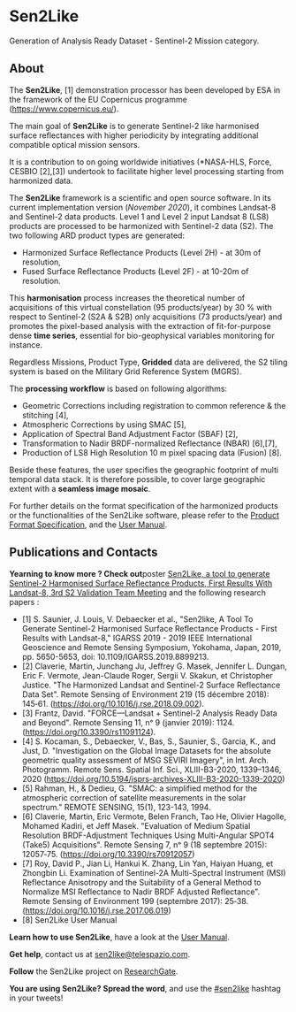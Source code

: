 # Sen2Like
Generation of Analysis Ready Dataset - Sentinel-2 Mission category.
   
## About

The __Sen2Like__, [1] demonstration processor has been developed by ESA in the framework of the EU Copernicus programme (https://www.copernicus.eu/).

The main goal of __Sen2Like__ is to generate Sentinel-2 like harmonised surface reflectances with higher periodicity by integrating additional compatible optical mission sensors.

It is a contribution to on going worldwide initiatives (*NASA-HLS, Force, CESBIO [2],[3]) undertook to facilitate higher level processing starting from harmonized data. 

The __Sen2Like__ framework is a scientific and open source software. In its current implementation version (*November 2020*), it combines Landsat-8 and Sentinel-2 data products. 
Level 1 and Level 2 input Landsat 8 (LS8) products are processed to be harmonized with Sentinel-2 data (S2).
The two following ARD product types are generated: 
* Harmonized Surface Reflectance Products (Level 2H) - at 30m of resolution,
* Fused Surface Reflectance Products (Level 2F) - at 10-20m of resolution. 

This __harmonisation__ process increases the theoretical number of acquisitions of this virtual constellation (95 
 products/year) by 30 % with respect to Sentinel-2 (S2A & S2B) only acquisitions (73 products/year) and promotes 
 the pixel-based analysis with the extraction of fit-for-purpose dense __time series__, essential 
 for bio-geophysical variables monitoring for instance.

Regardless Missions, Product Type, __Gridded__ data are delivered, the S2 tiling system is based on
the Military Grid Reference System (MGRS).

The __processing workflow__ is based on following algorithms:
*	Geometric Corrections including registration to common reference & the stitching [4],
*	Atmospheric Corrections by using SMAC [5],
*	Application of Spectral Band Adjustment Factor (SBAF) [2],
*	Transformation to Nadir BRDF-normalized Reflectance (NBAR) [6],[7],
*	Production of LS8 High Resolution 10 m pixel spacing data (Fusion) [8].
 
Beside these features, the user specifies the geographic footprint of multi temporal data stack.
It is therefore possible, to cover large geographic extent with a __seamless image mosaic__.  


For further details on the format specification of the harmonized products or the functionalities of the Sen2Like software, please 
refer to the [Product Format Specification](https://github.com/senbox-org/sen2like/blob/master/sen2like/docs/source/S2-PDGS-MPC-L2HF-PFS-v1.0.pdf), and the [User Manual](https://github.com/senbox-org/sen2like/blob/master/sen2like/docs/source/S2-SEN2LIKE-UM-V1.2_OUT.pdf).

## Publications and Contacts
**Yearning to know more ? Check out**poster [Sen2Like, a tool to generate Sentinel-2 Harmonised Surface Reflectance Products, First Results With Landsat-8, 3rd S2 Validation Team Meeting](https://www.researchgate.net/publication/332428332_Sen2like_a_Tool_to_Generate_Sentinel-2_Harmonised_Surface_Reflectance_Products_-_First_Results_With_Landsat-8)
 and the following research papers :
 + [1] S. Saunier, J. Louis, V. Debaecker et al., "Sen2like, A Tool To Generate Sentinel-2 Harmonised Surface Reflectance Products - First Results with Landsat-8," IGARSS 2019 - 2019 IEEE International Geoscience and Remote Sensing Symposium, Yokohama, Japan, 2019, pp. 5650-5653, doi: 10.1109/IGARSS.2019.8899213.
 + [2] Claverie, Martin, Junchang Ju, Jeffrey G. Masek, Jennifer L. Dungan, Eric F. Vermote, Jean-Claude Roger, Sergii V. Skakun, et Christopher Justice. "The Harmonized Landsat and Sentinel-2 Surface Reflectance Data Set". Remote Sensing of Environment 219 (15 décembre 2018): 145‑61. (https://doi.org/10.1016/j.rse.2018.09.002).
 + [3] Frantz, David. "FORCE—Landsat + Sentinel-2 Analysis Ready Data and Beyond". Remote Sensing 11, nᵒ 9 (janvier 2019): 1124. (https://doi.org/10.3390/rs11091124).
 + [4] S. Kocaman, S., Debaecker, V., Bas, S., Saunier, S., Garcia, K., and Just, D. "Investigation on the Global Image Datasets for the absolute geometric quality assessment of MSG SEVIRI Imagery", in Int. Arch. Photogramm. Remote Sens. Spatial Inf. Sci., XLIII-B3-2020, 1339–1346, 2020 (https://doi.org/10.5194/isprs-archives-XLIII-B3-2020-1339-2020) 
 + [5] Rahman, H., & Dedieu, G. "SMAC: a simplified method for the atmospheric correction of satellite measurements in the solar spectrum." REMOTE SENSING, 15(1), 123-143, 1994.
 + [6] Claverie, Martin, Eric Vermote, Belen Franch, Tao He, Olivier Hagolle, Mohamed Kadiri, et Jeff Masek. "Evaluation of Medium Spatial Resolution BRDF-Adjustment Techniques Using Multi-Angular SPOT4 (Take5) Acquisitions". Remote Sensing 7, nᵒ 9 (18 septembre 2015): 12057‑75. (https://doi.org/10.3390/rs70912057) 
 + [7] Roy, David P., Jian Li, Hankui K. Zhang, Lin Yan, Haiyan Huang, et Zhongbin Li. Examination of Sentinel-2A Multi-Spectral Instrument (MSI) Reflectance Anisotropy and the Suitability of a General Method to Normalize MSI Reflectance to Nadir BRDF Adjusted Reflectance". Remote Sensing of Environment 199 (septembre 2017): 25‑38. (https://doi.org/10.1016/j.rse.2017.06.019)
 + [8] Sen2Like User Manual 
 

**Learn how to use Sen2Like**, have a look at the [User Manual](https://github.com/senbox-org/sen2like/blob/master/sen2like/docs/source/S2-SEN2LIKE-UM-V1.2_OUT.pdf).

**Get help**, contact us at sen2like@telespazio.com.

**Follow** the Sen2Like project on [ResearchGate](https://www.researchgate.net/project/Sen2Like).

**You are using Sen2Like? Spread the word**, and use the [#sen2like]() hashtag in your tweets!
